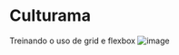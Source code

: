 # Culturama
Treinando o uso de grid e flexbox
![image](https://github.com/user-attachments/assets/9b0afe32-9508-4190-b62d-c209745d1ca8)
